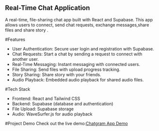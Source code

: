 
## Real-Time Chat Application

 A real-time, file-sharing chat app built with React and Supabase. This app allows users to connect, send chat requests, exchange messages,share files and share story .

#Features
- User Authentication: Secure user login and registration with Supabase.
- Chat Requests: Start a chat by sending a request to connect with another user.
- Real-Time Messaging: Instant messaging with connected users.
- File Sharing: Send files with upload progress tracking.
- Story Sharing: Share story with your friends.
- Audio Playback: Embedded audio playback for shared audio files.

#Tech Stack
- Frontend: React and Tailwind CSS
- Backend: Supabase (database and authentication)
- File Upload: Supabase storage
- Audio: WaveSurfer.js for audio playback

#Project Demo
Check out the live demo:[Chatgram App Demo](https://chatgram-seven.vercel.app/)

